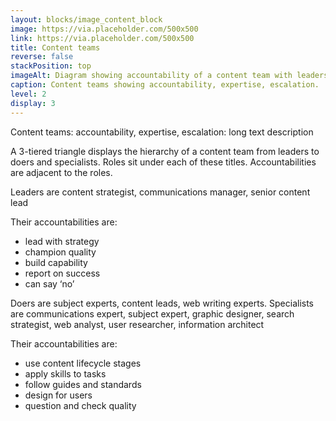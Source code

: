```yaml
---
layout: blocks/image_content_block
image: https://via.placeholder.com/500x500
link: https://via.placeholder.com/500x500
title: Content teams
reverse: false
stackPosition: top
imageAlt: Diagram showing accountability of a content team with leaders, doers and specialists
caption: Content teams showing accountability, expertise, escalation.
level: 2
display: 3
---
```


Content teams: accountability, expertise, escalation: long text description

A 3-tiered triangle displays the hierarchy of a content team from leaders to doers and specialists. Roles sit under each of these titles. Accountabilities are adjacent to the roles.

Leaders are content strategist, communications manager, senior content lead

Their accountabilities are:
- lead with strategy
- champion quality
- build capability
- report on success
- can say ‘no’

Doers are subject experts, content leads, web writing experts.
Specialists are communications expert, subject expert, graphic designer, search strategist, web analyst, user researcher, information architect

Their accountabilities are:
- use content lifecycle stages
- apply skills to tasks
- follow guides and standards
- design for users
- question and check quality